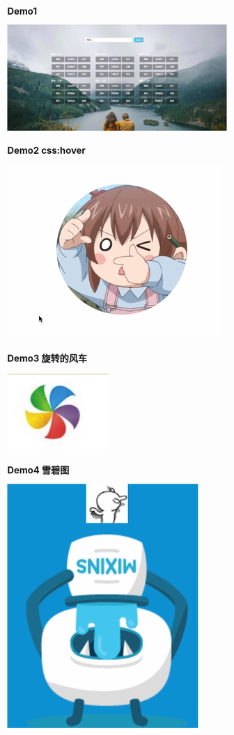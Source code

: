 
## Demo1
![Demo1](showImg/demo1.png)

## Demo2 css:hover
![Demo1](showImg/demo2.gif)

## Demo3 旋转的风车
![Demo3](showImg/demo3.png)

## Demo4 雪碧图
![Demo4](showImg/xuebitu.gif)